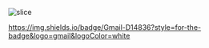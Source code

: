![slice](https://capsule-render.vercel.app/api?type=slice&color=c2c2c2&height=200&text=João%20Prates&fontAlign=70&rotate=13&fontAlignY=25&desc=FullStack%20Developer&descAlign=70&descAlignY=44)

https://img.shields.io/badge/Gmail-D14836?style=for-the-badge&logo=gmail&logoColor=white
